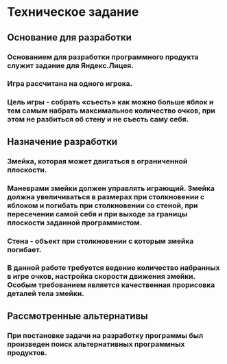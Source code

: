 # Техническое задание

## Основание для разработки

### Основанием для разработки программного продукта служит задание для Яндекс.Лицея.

### Игра рассчитана на одного игрока.

### Цель игры - собрать «съесть» как можно больше яблок и тем самым набрать максимальное количество очков, при этом не разбиться об стену и не съесть саму себя.

## Назначение разработки

### Змейка, которая может двигаться в ограниченной плоскости.

### Маневрами змейки должен управлять играющий. Змейка должна увеличиваться в размерах при столкновении с яблоком и погибать при столкновении со стеной, при пересечении самой себя и при выходе за границы плоскости заданной программистом.

### Стена - объект при столкновении с которым змейка погибает.

### В данной работе требуется ведение количество набранных в игре очков, настройка скорости движения змейки. Особым требованием является качественная прорисовка деталей тела змейки.

## Рассмотренные альтернативы

### При постановке задачи на разработку программы был произведен поиск альтернативных программных продуктов.
